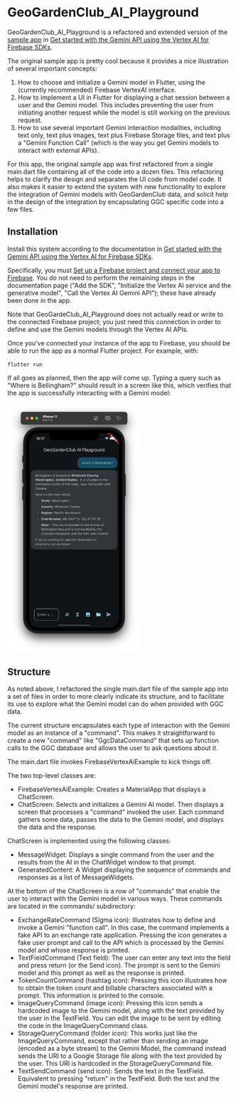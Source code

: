 # GeoGardenClub_AI_Playground

GeoGardenClub_AI_Playground is a refactored and extended version of the [sample app](https://github.com/firebase/flutterfire/tree/master/packages/firebase_vertexai/firebase_vertexai/example) in [Get started with the Gemini API using the Vertex AI for Firebase SDKs](https://firebase.google.com/docs/vertex-ai/get-started?platform=flutter). 

The original sample app is pretty cool because it provides a nice illustration of several important concepts:

1. How to choose and initialize a Gemini model in Flutter, using the (currently recommended) Firebase VertexAI interface.
2. How to implement a UI in Flutter for displaying a chat session between a user and the Gemini model. This includes preventing the user from initiating another request while the model is still working on the previous request.
3. How to use several important Gemini interaction modalities, including text only, text plus images, text plus Firebase Storage files, and text plus a "Gemini Function Call" (which is the way you get Gemini models to interact with external APIs).

For this app, the original sample app was first refactored from a single main.dart file containing all of the code into a dozen files.  This refactoring helps to clarify the design and separates the UI code from model code. It also makes it easier to extend the system with new functionality to explore the integration of Gemini models with GeoGardenClub data, and solicit help in the design of the integration by encapsulating GGC specific code into a few files.   

## Installation

Install this system according to the documentation in [Get started with the Gemini API using the Vertex AI for Firebase SDKs](https://firebase.google.com/docs/vertex-ai/get-started?platform=flutter). 

Specifically, you must [Set up a Firebase project and connect your app to Firebase](https://firebase.google.com/docs/vertex-ai/get-started?platform=flutter).   You do not need to perform the remaining steps in the documentation page ("Add the SDK", "Initialize the Vertex AI service and the generative model", "Call the Vertex AI Gemini API"); these have already been done in the app.

Note that GeoGardeClub_AI_Playground does not actually read or write to the connected Firebase project; you just need this connection in order to define and use the Gemini models through the Vertex AI APIs.

Once you've connected your instance of the app to Firebase, you should be able to run the app as a normal Flutter project. For example, with:

```
flutter run
```

If all goes as planned, then the app will come up. Typing a query such as "Where is Bellingham?" should result in a screen like this, which verifies that the app is successfully interacting with a Gemini model:

<img width="300px" src="example-screen.png">

## Structure

As noted above, I refactored the single main.dart file of the sample app into a set of files in order to more clearly indicate its structure, and to facilitate its use to explore what the Gemini model can do when provided with GGC data.

The current structure encapsulates each type of interaction with the Gemini model as an instance of a "command".  This makes it straightforward to create a new "command" like "GgcDataCommand" that sets up function calls to the GGC database and allows the user to ask questions about it. 

The main.dart file invokes FirebaseVertexAiExample to kick things off.

The two top-level classes are:

* FirebaseVertexAiExample: Creates a MaterialApp that displays a ChatScreen.
* ChatScreen: Selects and initializes a Gemini AI model. Then displays a screen that processes a "command" invoked the user. Each command gathers some data, passes the data to the Gemini model, and displays the data and the response.

ChatScreen is implemented using the following classes:
* MessageWidget: Displays a single command from the user and the results from the AI in the ChatWidget window to that prompt.
* GeneratedContent: A Widget displaying the sequence of commands and responses as a list of MessageWidgets.

At the bottom of the ChatScreen is a row of "commands" that enable the user to interact with the Gemini model in various ways. These commands are located in the commands/ subdirectory:

* ExchangeRateCommand (Sigma icon): Illustrates how to define and invoke a Gemini "function call". In this case, the command implements a fake API to an exchange rate application. Pressing the icon generates a fake user prompt and call to the API which is processed by the Gemini model and whose response is printed.
* TextFieldCommand (Text field): The user can enter any text into the field and press return (or the Send icon). The prompt is sent to the Gemini model and this prompt as well as the response is printed.
* TokenCountCommand (hashtag icon): Pressing this icon illustrates how to obtain the token count and billable characters associated with a prompt. This information is printed to the console.
* ImageQueryCommand (image icon): Pressing this icon sends a hardcoded image to the Gemini model, along with the text provided by the user in the TextField. You can edit the image to be sent by editing the code in the ImageQueryCommand class. 
* StorageQueryCommand (folder icon): This works just like the ImageQueryCommand, except that rather than sending an image (encoded as a byte stream) to the Gemini Model, the command instead sends the URI to a Google Storage file along with the text provided by the user. This URI is hardcoded in the StorageQueryCommand file.
* TextSendCommand (send icon): Sends the text in the TextField. Equivalent to pressing "return" in the TextField. Both the text and the Gemini model's response are printed.
